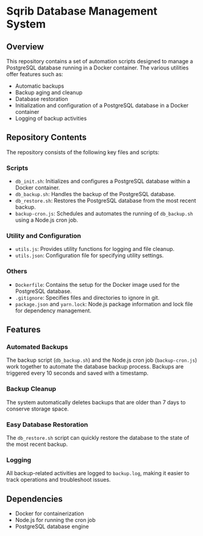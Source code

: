 # Sqrib Database Management System

## Overview

This repository contains a set of automation scripts designed to manage a PostgreSQL database running in a Docker container. The various utilities offer features such as:

- Automatic backups
- Backup aging and cleanup
- Database restoration
- Initialization and configuration of a PostgreSQL database in a Docker container
- Logging of backup activities

## Repository Contents

The repository consists of the following key files and scripts:

### Scripts

- `db_init.sh`: Initializes and configures a PostgreSQL database within a Docker container.
- `db_backup.sh`: Handles the backup of the PostgreSQL database.
- `db_restore.sh`: Restores the PostgreSQL database from the most recent backup.
- `backup-cron.js`: Schedules and automates the running of `db_backup.sh` using a Node.js cron job.

### Utility and Configuration

- `utils.js`: Provides utility functions for logging and file cleanup.
- `utils.json`: Configuration file for specifying utility settings.

### Others

- `Dockerfile`: Contains the setup for the Docker image used for the PostgreSQL database.
- `.gitignore`: Specifies files and directories to ignore in git.
- `package.json` and `yarn.lock`: Node.js package information and lock file for dependency management.

## Features

### Automated Backups

The backup script (`db_backup.sh`) and the Node.js cron job (`backup-cron.js`) work together to automate the database backup process. Backups are triggered every 10 seconds and saved with a timestamp.

### Backup Cleanup

The system automatically deletes backups that are older than 7 days to conserve storage space.

### Easy Database Restoration

The `db_restore.sh` script can quickly restore the database to the state of the most recent backup.

### Logging

All backup-related activities are logged to `backup.log`, making it easier to track operations and troubleshoot issues.

## Dependencies

- Docker for containerization
- Node.js for running the cron job
- PostgreSQL database engine
